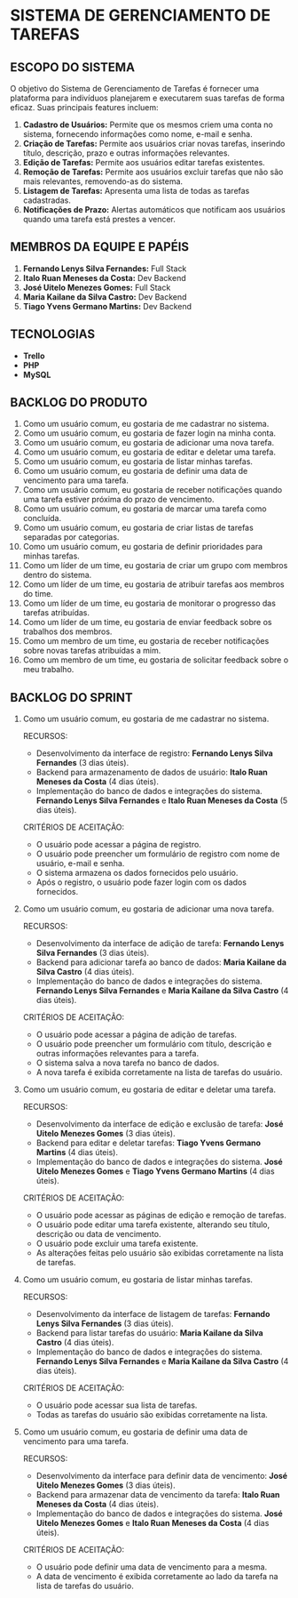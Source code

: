 # SISTEMA DE GERENCIAMENTO DE TAREFAS

## ESCOPO DO SISTEMA

O objetivo do Sistema de Gerenciamento de Tarefas é fornecer uma plataforma para indivíduos planejarem e executarem suas tarefas de forma eficaz. Suas principais features incluem:

1. **Cadastro de Usuários:** Permite que os mesmos criem uma conta no sistema, fornecendo informações como nome, e-mail e senha.
2. **Criação de Tarefas:** Permite aos usuários criar novas tarefas, inserindo título, descrição, prazo e outras informações relevantes.
3. **Edição de Tarefas:** Permite aos usuários editar tarefas existentes.
4. **Remoção de Tarefas:** Permite aos usuários excluir tarefas que não são mais relevantes, removendo-as do sistema.
5. **Listagem de Tarefas:** Apresenta uma lista de todas as tarefas cadastradas.
6. **Notificações de Prazo:** Alertas automáticos que notificam aos usuários quando uma tarefa está prestes a vencer.

## MEMBROS DA EQUIPE E PAPÉIS

1. **Fernando Lenys Silva Fernandes:** Full Stack
2. **Italo Ruan Meneses da Costa:** Dev Backend
3. **José Uitelo Menezes Gomes:** Full Stack
4. **Maria Kailane da Silva Castro:** Dev Backend
5. **Tiago Yvens Germano Martins:** Dev Backend

## TECNOLOGIAS

- **Trello**
- **PHP**
- **MySQL**

## BACKLOG DO PRODUTO

1. Como um usuário comum, eu gostaria de me cadastrar no sistema.
2. Como um usuário comum, eu gostaria de fazer login na minha conta.
3. Como um usuário comum, eu gostaria de adicionar uma nova tarefa.
4. Como um usuário comum, eu gostaria de editar e deletar uma tarefa.
5. Como um usuário comum, eu gostaria de listar minhas tarefas.
6. Como um usuário comum, eu gostaria de definir uma data de vencimento para uma tarefa.
7. Como um usuário comum, eu gostaria de receber notificações quando uma tarefa estiver próxima do prazo de vencimento.
8. Como um usuário comum, eu gostaria de marcar uma tarefa como concluída.
9. Como um usuário comum, eu gostaria de criar listas de tarefas separadas por categorias.
10. Como um usuário comum, eu gostaria de definir prioridades para minhas tarefas.
11. Como um líder de um time, eu gostaria de criar um grupo com membros dentro do sistema.
12. Como um líder de um time, eu gostaria de atribuir tarefas aos membros do time.
13. Como um líder de um time, eu gostaria de monitorar o progresso das tarefas atribuídas.
14. Como um líder de um time, eu gostaria de enviar feedback sobre os trabalhos dos membros.
15. Como um membro de um time, eu gostaria de receber notificações sobre novas tarefas atribuídas a mim.
16. Como um membro de um time, eu gostaria de solicitar feedback sobre o meu trabalho.

## BACKLOG DO SPRINT

1. Como um usuário comum, eu gostaria de me cadastrar no sistema.

   RECURSOS:
   - Desenvolvimento da interface de registro: **Fernando Lenys Silva Fernandes** (3 dias úteis).
   - Backend para armazenamento de dados de usuário: **Italo Ruan Meneses da Costa** (4 dias úteis).
   - Implementação do banco de dados e integrações do sistema. **Fernando Lenys Silva Fernandes** e **Italo Ruan Meneses da Costa** (5 dias úteis).
   
   CRITÉRIOS DE ACEITAÇÃO:
   - O usuário pode acessar a página de registro.
   - O usuário pode preencher um formulário de registro com nome de usuário, e-mail e senha.
   - O sistema armazena os dados fornecidos pelo usuário.
   - Após o registro, o usuário pode fazer login com os dados fornecidos.
     
2. Como um usuário comum, eu gostaria de adicionar uma nova tarefa.

   RECURSOS:
   - Desenvolvimento da interface de adição de tarefa: **Fernando Lenys Silva Fernandes** (3 dias úteis).
   - Backend para adicionar tarefa ao banco de dados: **Maria Kailane da Silva Castro** (4 dias úteis).
   - Implementação do banco de dados e integrações do sistema. **Fernando Lenys Silva Fernandes** e **Maria Kailane da Silva Castro** (4 dias úteis).
     
   CRITÉRIOS DE ACEITAÇÃO:
   - O usuário pode acessar a página de adição de tarefas.
   - O usuário pode preencher um formulário com título, descrição e outras informações relevantes para a tarefa.
   - O sistema salva a nova tarefa no banco de dados.
   - A nova tarefa é exibida corretamente na lista de tarefas do usuário.

3. Como um usuário comum, eu gostaria de editar e deletar uma tarefa.

   RECURSOS:
   - Desenvolvimento da interface de edição e exclusão de tarefa: **José Uitelo Menezes Gomes** (3 dias úteis).
   - Backend para editar e deletar tarefas: **Tiago Yvens Germano Martins** (4 dias úteis).
   - Implementação do banco de dados e integrações do sistema. **José Uitelo Menezes Gomes** e **Tiago Yvens Germano Martins** (4 dias úteis).
     
   CRITÉRIOS DE ACEITAÇÃO:
   - O usuário pode acessar as páginas de edição e remoção de tarefas.
   - O usuário pode editar uma tarefa existente, alterando seu título, descrição ou data de vencimento.
   - O usuário pode excluir uma tarefa existente.
   - As alterações feitas pelo usuário são exibidas corretamente na lista de tarefas.

4. Como um usuário comum, eu gostaria de listar minhas tarefas.

   RECURSOS:
   - Desenvolvimento da interface de listagem de tarefas: **Fernando Lenys Silva Fernandes** (3 dias úteis).
   - Backend para listar tarefas do usuário: **Maria Kailane da Silva Castro** (4 dias úteis).
   - Implementação do banco de dados e integrações do sistema. **Fernando Lenys Silva Fernandes** e **Maria Kailane da Silva Castro** (4 dias úteis).
   
   CRITÉRIOS DE ACEITAÇÃO:
   - O usuário pode acessar sua lista de tarefas.
   - Todas as tarefas do usuário são exibidas corretamente na lista.

5. Como um usuário comum, eu gostaria de definir uma data de vencimento para uma tarefa.

   RECURSOS:
   - Desenvolvimento da interface para definir data de vencimento: **José Uitelo Menezes Gomes** (3 dias úteis).
   - Backend para armazenar data de vencimento da tarefa: **Italo Ruan Meneses da Costa** (4 dias úteis).
   - Implementação do banco de dados e integrações do sistema. **José Uitelo Menezes Gomes** e **Italo Ruan Meneses da Costa** (4 dias úteis).
   
   CRITÉRIOS DE ACEITAÇÃO:
   - O usuário pode definir uma data de vencimento para a mesma.
   - A data de vencimento é exibida corretamente ao lado da tarefa na lista de tarefas do usuário.
